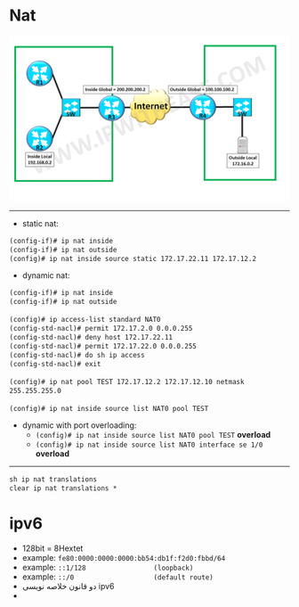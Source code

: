 # Nat
![](../_resources/094-nat-understanding-local-global-inside-and-outside-addresses-3540035369.png)

---
- static nat:

```
(config-if)# ip nat inside
(config-if)# ip nat outside
(config)# ip nat inside source static 172.17.22.11 172.17.12.2
```


- dynamic nat:
```
(config-if)# ip nat inside
(config-if)# ip nat outside

(config)# ip access-list standard NAT0
(config-std-nacl)# permit 172.17.2.0 0.0.0.255 
(config-std-nacl)# deny host 172.17.22.11
(config-std-nacl)# permit 172.17.22.0 0.0.0.255 
(config-std-nacl)# do sh ip access
(config-std-nacl)# exit

(config)# ip nat pool TEST 172.17.12.2 172.17.12.10 netmask 255.255.255.0

(config)# ip nat inside source list NAT0 pool TEST
```

- dynamic with port overloading:
	- `(config)# ip nat inside source list NAT0 pool TEST` **overload**
	- `(config)# ip nat inside source list NAT0 interface se 1/0` **overload**

---
```
sh ip nat translations
clear ip nat translations *
```



# ipv6
- 128bit = 8Hextet
- example: `fe80:0000:0000:0000:bb54:db1f:f2d0:fbbd/64`
- example: `::1/128					(loopback)`		
- example: `::/0					(default route)`
- دو قانون خلاصه نویسی ipv6
- 